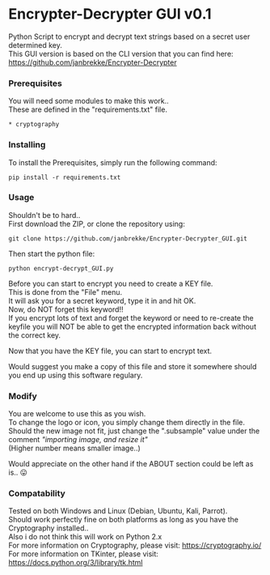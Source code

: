 # Encrypter-Decrypter GUI v0.1
Python Script to encrypt and decrypt text strings based on a secret user determined key.  
This GUI version is based on the CLI version that you can find here:\
https://github.com/janbrekke/Encrypter-Decrypter


### Prerequisites

You will need some modules to make this work..\
These are defined in the "requirements.txt" file.

```
* cryptography
```
### Installing

To install the Prerequisites, simply run the following command:

```
pip install -r requirements.txt
```
### Usage
Shouldn't be to hard..  
First download the ZIP, or clone the repository using:

```
git clone https://github.com/janbrekke/Encrypter-Decrypter_GUI.git
```
Then start the python file:

```
python encrypt-decrypt_GUI.py
```
Before you can start to encrypt you need to create a KEY file.\
This is done from the "File" menu.\
It will ask you for a secret keyword, type it in and hit OK.\
Now, do NOT forget this keyword!!\
If you encrypt lots of text and forget the keyword or need to re-create the keyfile you will NOT be able to get the encrypted information back without the correct key.

Now that you have the KEY file, you can start to encrypt text.

Would suggest you make a copy of this file and store it somewhere should you end up using this software regulary.

### Modify
You are welcome to use this as you wish.\
To change the logo or icon, you simply change them directly in the file.\
Should the new image not fit, just change the ".subsample" value under the comment _"importing image, and resize it"_ \
(Higher number means smaller image..)

Would appreciate on the other hand if the ABOUT section could be left as is.. :stuck_out_tongue:


###  Compatability
Tested on both Windows and Linux (Debian, Ubuntu, Kali, Parrot).\
Should work perfectly fine on both platforms as long as you have the Cryptography installed..\
Also i do not think this will work on Python 2.x\
For more information on Cryptography, please visit: https://cryptography.io/  
For more information on TKinter, please visit: https://docs.python.org/3/library/tk.html